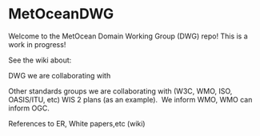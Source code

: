 # MetOceanDWG

Welcome to the MetOcean Domain Working Group (DWG) repo!  This is a work in progress!

See the wiki about:

DWG we are collaborating with

Other standards groups we are collaborating with (W3C, WMO, ISO, OASIS/ITU, etc)
  WIS 2 plans (as an example).  We inform WMO, WMO can inform OGC.

References to ER, White papers,etc (wiki)
